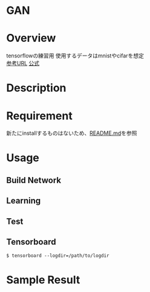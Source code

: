 GAN
====

# Overview
tensorflowの練習用
使用するデータはmnistやcifarを想定  
[参考URL](https://github.com/katsugeneration/sngan-with-projection-tensorflow/tree/master/models)
[公式](https://github.com/carpedm20/DCGAN-tensorflow)

# Description



# Requirement
新たにinstallするものはないため、[README.md](../README.md)を参照

# Usage
## Build Network


## Learning
## Test

## Tensorboard
```
$ tensorboard --logdir=/path/to/logdir
```
 
# Sample Result
